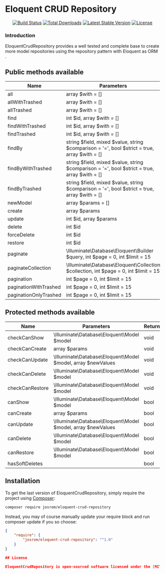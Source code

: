 # Eloquent CRUD Repository

<p align="center">
<a href="https://travis-ci.org/josrom/eloquent-crud-repository"><img src="https://travis-ci.org/josrom/eloquent-crud-repository.svg" alt="Build Status"></a>
<a href="https://packagist.org/packages/josrom/eloquent-crud-repository"><img src="https://poser.pugx.org/josrom/eloquent-crud-repository/d/total.svg" alt="Total Downloads"></a>
<a href="https://packagist.org/packages/josrom/eloquent-crud-repository"><img src="https://poser.pugx.org/josrom/eloquent-crud-repository/v/stable.svg" alt="Latest Stable Version"></a>
<a href="https://packagist.org/packages/josrom/eloquent-crud-repository"><img src="https://poser.pugx.org/josrom/eloquent-crud-repository/license.svg" alt="License"></a>
</p>


### Introduction

EloquentCrudRepository provides a well tested and complete base to create more model repositories using the repository pattern with Eloquent as ORM .

## Public methods available

|Name|Parameters|Return|
|----|----------|------|
|all|array $with = []|\Illuminate\Database\Eloquent\Collection|
|allWithTrashed|array $with = []|\Illuminate\Database\Eloquent\Collection|
|allTrashed|array $with = []|\Illuminate\Database\Eloquent\Collection|
|find|int $id, array $with = []|\Illuminate\Database\Eloquent\Model|
|findWithTrashed|int $id, array $with = []|\Illuminate\Database\Eloquent\Model|
|findTrashed|int $id, array $with = []|\Illuminate\Database\Eloquent\Model|
|findBy|string $field, mixed $value, string $comparison = '=', bool $strict = true, array $with = []|\Illuminate\Database\Eloquent\Model|
|findByWithTrashed|string $field, mixed $value, string $comparison = '=', bool $strict = true, array $with = []|\Illuminate\Database\Eloquent\Model|
|findByTrashed|string $field, mixed $value, string $comparison = '=', bool $strict = true, array $with = []|\Illuminate\Database\Eloquent\Model|
|newModel|array $params = []|\Illuminate\Database\Eloquent\Model|
|create|array $params|\Illuminate\Database\Eloquent\Model|
|update|int $id, array $params|\Illuminate\Database\Eloquent\Model|
|delete|int $id|bool|
|forceDelete|int $id|bool|
|restore|int $id|bool|
|paginate|\Illuminate\Database\Eloquent\Builder $query, int $page = 0, int $limit = 15|object|
|paginateCollection|\Illuminate\Database\Eloquent\Collection $collection, int $page = 0, int $limit = 15|object|
|pagination|int $page = 0, int $limit = 15|object|
|paginationWithTrashed|int $page = 0, int $limit = 15|object|
|paginationOnlyTrashed|int $page = 0, int $limit = 15|object|

## Protected methods available

|Name|Parameters|Return|
|----|----------|------|
|checkCanShow|\Illuminate\Database\Eloquent\Model $model|void|
|checkCanCreate|array $params|void|
|checkCanUpdate|\Illuminate\Database\Eloquent\Model $model, array $newValues|void|
|checkCanDelete|\Illuminate\Database\Eloquent\Model $model|void|
|checkCanRestore|\Illuminate\Database\Eloquent\Model $model|void|
|canShow|\Illuminate\Database\Eloquent\Model $model|bool|
|canCreate|array $params|bool|
|canUpdate|\Illuminate\Database\Eloquent\Model $model, array $newValues|bool|
|canDelete|\Illuminate\Database\Eloquent\Model $model|bool|
|canRestore|\Illuminate\Database\Eloquent\Model $model|bool|
|hasSoftDeletes| |bool|

## Installation

To get the last version of EloquentCrudRepository, simply require the project using [Composer](https://getcomposer.org/):


```bash
composer require josrom/eloquent-crud-repository
```

Instead, you may of course manually update your require block and run composer update if you so choose:

```json
{
    "require": {
        "josrom/eloquent-crud-repository": "^1.0"
    }
}

## License

EloquentCrudRepository is open-sourced software licensed under the [MIT license](http://opensource.org/licenses/MIT)